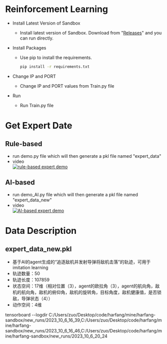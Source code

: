 
# Reinforcement Learning

* Install Latest Version of Sandbox
  
  * Install latest version of Sandbox. Download from "[Releases](https://github.com/harfang3d/dogfight-sandbox-hg2/releases/tag/v1.3.0)" and you can run directly.

* Install Packages
  * Use pip to install the requirements.

    ~~~bash
    pip install -r requirements.txt
    ~~~
* Change IP and PORT
  * Change IP and PORT values from Train.py file
* Run
  * Run Train.py file


# Get Expert Date

## Rule-based
* run demo.py file which will then generate a pkl file named "expert_data"
* video</br>[![rule-based expert demo](https://github.com/zrc0622/harfang-sandbox/blob/master/pictures/1(1).jpg)](https://www.youtube.com/watch?v=i6DAneyneh8 "rule-based expert demo") 
## AI-based
* run demo_AI.py file which will then generate a pkl file named "expert_data_new"
* video</br>[![AI-based expert demo](https://github.com/zrc0622/harfang-sandbox/blob/master/pictures/2(1).jpg)](https://www.youtube.com/watch?v=uQKoI0rQC2k "AI-based expert demo")
# Data Description
## expert_data_new.pkl
* 基于AI的agent生成的“追逐敌机并发射导弹将敌机击落”的轨迹，可用于imitation learning
* 轨迹数量：50
* 轨迹长度：107859
* 状态空间：17维（相对位置（3），agent的欧拉角（3），agent的航向角，敌机的航向角，敌机的俯仰角，敌机的旋转角，目标角度，敌机健康值，是否锁敌，导弹状态（4））
* 动作空间：4维

tensorboard --logdir C:/Users/zuo/Desktop/code/harfang/mine/harfang-sandbox/new_runs/2023_10_6_16_39,C:/Users/zuo/Desktop/code/harfang/mine/harfang-sandbox/new_runs/2023_10_6_16_46,C:/Users/zuo/Desktop/code/harfang/mine/harfang-sandbox/new_runs/2023_10_6_20_24
  

